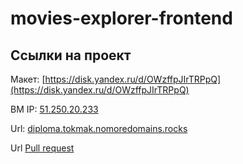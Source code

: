 # movies-explorer-frontend

## Ссылки на проект

Макет:
[https://disk.yandex.ru/d/OWzffpJIrTRPpQ](https://disk.yandex.ru/d/OWzffpJIrTRPpQ)

ВМ IP: [51.250.20.233](51.250.20.233)

Url: [diploma.tokmak.nomoredomains.rocks](https://diploma.tokmak.nomoredomains.rocks)

Url [Pull request](https://github.com/TokmakDA/movies-explorer-frontend/pull/2)
